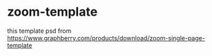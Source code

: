 # zoom-template
this template psd from https://www.graphberry.com/products/download/zoom-single-page-template
